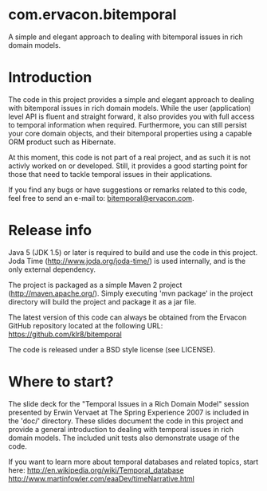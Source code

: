 com.ervacon.bitemporal
======================

A simple and elegant approach to dealing with bitemporal issues in rich domain models.

# Introduction

The code in this project provides a simple and elegant approach to dealing with bitemporal issues
in rich domain models. While the user (application) level API is fluent and straight forward, it
also provides you with full access to temporal information when required. Furthermore, you can still
persist your core domain objects, and their bitemporal properties using a capable ORM product such
as Hibernate.

At this moment, this code is not part of a real project, and as such it is not activly worked on or
developed. Still, it provides a good starting point for those that need to tackle temporal issues
in their applications.

If you find any bugs or have suggestions or remarks related to this code, feel free to send an e-mail
to: bitemporal@ervacon.com.

# Release info

Java 5 (JDK 1.5) or later is required to build and use the code in this project. Joda Time
(http://www.joda.org/joda-time/) is used internally, and is the only external dependency.

The project is packaged as a simple Maven 2 project (http://maven.apache.org/). Simply executing 'mvn package'
in the project directory will build the project and package it as a jar file.

The latest version of this code can always be obtained from the Ervacon GitHub repository located at
the following URL: https://github.com/klr8/bitemporal

The code is released under a BSD style license (see LICENSE).

# Where to start?

The slide deck for the "Temporal Issues in a Rich Domain Model" session presented by Erwin Vervaet at
The Spring Experience 2007 is included in the 'doc/' directory. These slides document the code in this project
and provide a general introduction to dealing with temporal issues in rich domain models. The included unit
tests also demonstrate usage of the code.

If you want to learn more about temporal databases and related topics, start here:
http://en.wikipedia.org/wiki/Temporal_database
http://www.martinfowler.com/eaaDev/timeNarrative.html

